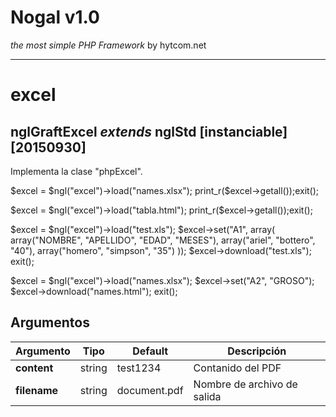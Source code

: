# Nogal v1.0
*the most simple PHP Framework* by hytcom.net
___
  

# excel
## nglGraftExcel *extends* nglStd [instanciable] [20150930]
Implementa la clase "phpExcel".

\$excel = \$ngl("excel")->load("names.xlsx");
print_r(\$excel->getall());exit();

\$excel = \$ngl("excel")->load("tabla.html");
print_r(\$excel->getall());exit();

\$excel = \$ngl("excel")->load("test.xls");
\$excel->set("A1", array(
array("NOMBRE", "APELLIDO", "EDAD", "MESES"),
array("ariel", "bottero", "40"),
array("homero", "simpson", "35")
));
\$excel->download("test.xls");
exit();

\$excel = \$ngl("excel")->load("names.xlsx");
\$excel->set("A2", "GROSO");
\$excel->download("names.html");
exit();
  
## Argumentos
|Argumento|Tipo|Default|Descripción|
|---|---|---|---|
|**content**|string|test1234|Contanido del PDF|
|**filename**|string|document.pdf|Nombre de archivo de salida|
